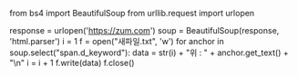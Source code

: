 from bs4 import BeautifulSoup
from urllib.request import urlopen

response = urlopen('https://zum.com') 
soup = BeautifulSoup(response, 'html.parser')
i = 1
f = open("새파일.txt", 'w')
for anchor in soup.select("span.d_keyword"):
  data = str(i) + "위 : " + anchor.get_text() + "\n"
  i = i + 1
  f.write(data)
f.close()
